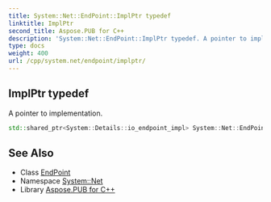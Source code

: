 ```yaml
---
title: System::Net::EndPoint::ImplPtr typedef
linktitle: ImplPtr
second_title: Aspose.PUB for C++
description: 'System::Net::EndPoint::ImplPtr typedef. A pointer to implementation in C++.'
type: docs
weight: 400
url: /cpp/system.net/endpoint/implptr/
---
```

## ImplPtr typedef


A pointer to implementation.

```cpp
std::shared_ptr<System::Details::io_endpoint_impl> System::Net::EndPoint::ImplPtr
```

## See Also

* Class [EndPoint](../)
* Namespace [System::Net](../../)
* Library [Aspose.PUB for C++](../../../)
